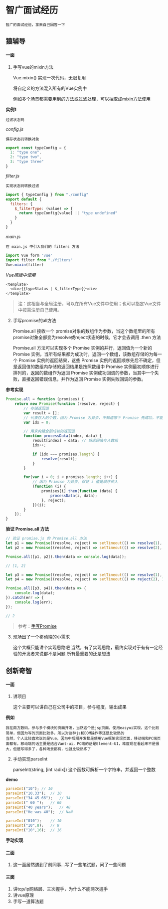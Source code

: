 # 智广面试经历

	智广的面试经验，拿来自己回答一下

> [](https://juejin.im/post/5c356f68f265da61483bca61)

## 猿辅导

#### 一面

1. 手写vue的mixin方法

	Vue.mixin() 实现一次代码，无限复用

	将自定义的方法混入所有的Vue实例中

	例如多个场景都需要用到的方法或过滤处理，可以抽取成mixin方法使用

**实例1**

	过滤状态码

*config.js*

	保存状态码转换对象

```js
export const typeConfig = {
  1: "type one",
  2: "type two",
  3: "type three"
}
```

*filter.js*

	实现状态码转换过滤

```js
import { typeConfig } from "./config"
export default {
  filters: {
    $_filterType: (value) => {
      return typeConfig[value] || "type undefined"
    }
  }
}
```

*main.js*

	在 main.js 中引入我们的 filters 方法

```js
import Vue form 'vue'
import filter from "./filters"
Vue.mixin(filter)
```

*Vue模版中使用*

```js
<template>
  <div>{{typeStatus | $_filterType}}<div>
</template>
```

> 注：这相当与全局注册，可以在所有Vue文件中使用；也可以指定Vue文件中按需注册自己使用。

2. 手写promise的all方法

	Promise.all 接收一个 promise对象的数组作为参数，当这个数组里的所有promise对象全部变为resolve或reject状态的时候，它才会去调用 .then 方法

	Promise.all 方法可以实现多个 Promise 实例的并行，返回值为一个新的 Promise 实例，当所有结果都为成功时，返回一个数组，该数组存储的为每一个 Promise 实例的返回结果，这些 Promise 实例的返回顺序先后不确定，但是返回值的数组内存储的返回结果是按照数组中 Promise 实例最初顺序进行排列的，返回的数组作为返回 Promise 实例成功回调的参数，当其中一个失败，直接返回错误信息，并作为返回 Promise 实例失败回调的参数。

**参考实现**

```js
Promise.all = function (promises) {
    return new Promise(function (resolve, reject) {
        // 存储返回值
        var result = [];
        // 代表存入的个数，因为 Promise 为异步，不知道哪个 Promise 先成功，不能用数组的长度来判断
        var idx = 0;

        // 用来构建全部成功的返回值
        function processData(index, data) {
            result[index] = data; // 将返回值存入数组
            idx++;

            if (idx === promises.length) {
                resolve(result);
            }
        }

        for(var i = 0; i < promises.length; i++) {
            // 因为 Primise 为异步，保证 i 值是顺序传入
            (function (i) {
                promises[i].then(function (data) {
                    processData(i, data);
                }, reject);
            })(i);
        }
    });
}
```

**验证 Promise.all 方法**

```js
// 验证 promise.js 的 Promise.all 方法
let p1 = new Promise((resolve, reject) => setTimeout(() => resolve(1), 2000));
let p2 = new Promise((resolve, reject) => setTimeout(() => resolve(2), 1000));

Promise.all([p1, p2]).then(data => console.log(data));

// [1, 2]

let p3 = new Promise((resolve, reject) => setTimeout(() => resolve(1), 2000));
let p4 = new Promise((resolve, reject) => setTimeout(() => reject(2), 1000));

Promise.all([p3, p4]).then(data => {
    console.log(data);
}).catch(err => {
    console.log(err);
});

// 2
```

> 参考：[手写Promise](https://segmentfault.com/a/1190000016653968#articleHeader9)

3. 现场出了一个移动端的小需求

	这个大概只能讲个实现思路吧
	当然，有了实现思路，最终实现对于有有一定经验的开发者来说都不是问题
	所有最重要的还是想法

## 创新奇智

#### 一面

1. 讲项目

	这个主要可以讲自己在公司中的项目，参与程度，输出成果

**例如**

	我在南方数码，参与多个模块的页面开发，当然这个是jsp页面，使用easyui实现，这个比较简单，但因为写的页面比较多，所以对这种js和DOM操作等还是比较熟的
	当然，个人比较喜欢说的是Vue，因为中后期开发都是使用Vue框架实现页面，移动端和PC端页面都有，移动端的话主要是结合Vant-ui，PC端的话是Element-UI，难度现在看起来不是很大，但是写得多了，各种场景都有，也就比较熟练了

2. 手动实现parseInt

	parseInt(string, [int radix])
	这个函数可解析一个字符串，并返回一个整数

**demo**

```js
parseInt("10");	// 10
parseInt("10.33");	// 10
parseInt("34 45 66");	// 34
parseInt(" 60 ");	// 60
parseInt("40 years");	// 40
parseInt("He was 40");	// NaN

parseInt("010");	// 10
parseInt("10",8);	// 8
parseInt("10",16);	// 16
```

**手动实现**


#### 二面

1. 这一面居然遇到了前同事...写了一些笔试题，问了一些问题

#### 三面

1. 讲tcp/ip网络层、三次握手，为什么不能两次握手
2. 讲vue原理
3. 手写一道算法题



